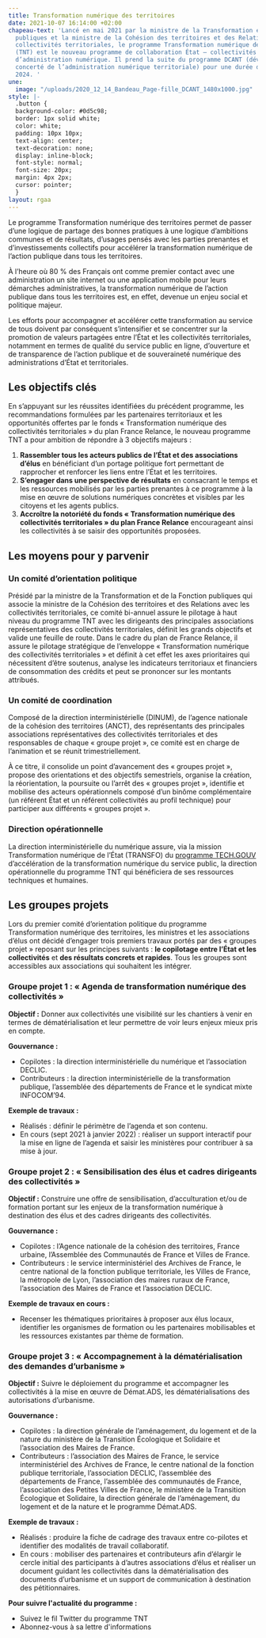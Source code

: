 ```yaml
---
title: Transformation numérique des territoires
date: 2021-10-07 16:14:00 +02:00
chapeau-text: 'Lancé en mai 2021 par la ministre de la Transformation et de la Fonction
  publiques et la ministre de la Cohésion des territoires et des Relations avec les
  collectivités territoriales, le programme Transformation numérique des territoires
  (TNT) est le nouveau programme de collaboration État – collectivités en matière
  d’administration numérique. Il prend la suite du programme DCANT (développement
  concerté de l’administration numérique territoriale) pour une durée de 3 ans, jusqu''en
  2024. '
une:
  image: "/uploads/2020_12_14_Bandeau_Page-fille_DCANT_1480x1000.jpg"
style: |-
  .button {
  background-color: #0d5c98;
  border: 1px solid white;
  color: white;
  padding: 10px 10px;
  text-align: center;
  text-decoration: none;
  display: inline-block;
  font-style: normal;
  font-size: 20px;
  margin: 4px 2px;
  cursor: pointer;
  }
layout: rgaa
---
```


Le programme Transformation numérique des territoires permet de passer d’une logique de partage des bonnes pratiques à une logique d’ambitions communes et de résultats, d’usages pensés avec les parties prenantes et d’investissements collectifs pour
accélérer la transformation numérique de l’action publique dans tous les territoires.

À l’heure où 80 % des Français ont comme premier contact avec une administration un site internet ou une application mobile pour leurs démarches administratives, la transformation numérique de l’action publique dans tous les territoires est, en
effet, devenue un enjeu social et politique majeur. 

Les efforts pour accompagner et accélérer cette transformation au service de tous doivent par conséquent s’intensifier et se concentrer sur la promotion de valeurs partagées entre l’État et les collectivités territoriales, notamment en termes de qualité du service public en ligne, d’ouverture et de transparence de l’action publique et de souveraineté numérique des administrations d’État et territoriales.

## Les objectifs clés
En s’appuyant sur les réussites identifiées du précédent programme, les recommandations formulées par les partenaires territoriaux et les opportunités offertes par le fonds « Transformation numérique des collectivités territoriales » du plan France Relance, le nouveau programme TNT a pour ambition de répondre à 3 objectifs majeurs :
1. **Rassembler tous les acteurs publics de l’État et des associations d’élus** en bénéficiant d’un portage politique fort permettant de rapprocher et renforcer les liens entre l’État et les territoires.
2. **S’engager dans une perspective de résultats** en consacrant le temps et les ressources mobilisés par les parties prenantes à ce programme à la mise en œuvre de solutions numériques concrètes et visibles par les citoyens et les agents publics.
3. **Accroître la notoriété du fonds « Transformation numérique des collectivités
territoriales » du plan France Relance** encourageant ainsi les collectivités à se saisir des opportunités proposées.

## Les moyens pour y parvenir
### Un comité d’orientation politique 
Présidé par la ministre de la Transformation et de la Fonction publiques qui associe la ministre de la Cohésion des territoires et des Relations avec les collectivités
territoriales, ce comité bi-annuel assure le pilotage à haut niveau du programme TNT avec les dirigeants des principales associations représentatives des collectivités territoriales, définit les grands objectifs et valide une feuille de route.
Dans le cadre du plan de France Relance, il assure le pilotage stratégique de l’enveloppe « Transformation numérique des collectivités territoriales » et définit
à cet effet les axes prioritaires qui nécessitent d’être soutenus, analyse les indicateurs territoriaux et financiers de consommation des crédits et peut se prononcer sur les montants attribués.

### Un comité de coordination
Composé de la direction interministérielle (DINUM), de l’agence nationale de la cohésion des territoires (ANCT), des représentants des principales associations représentatives des collectivités territoriales et des responsables de chaque « groupe projet », ce comité est en charge de l’animation et se réunit trimestriellement.

À ce titre, il consolide un point d’avancement des « groupes projet », propose des orientations et des objectifs semestriels, organise la création, la réorientation,
la poursuite ou l’arrêt des « groupes projet », identifie et mobilise des acteurs opérationnels composé d’un binôme complémentaire (un référent État et un référent collectivités au profil technique) pour participer aux différents « groupes projet ».

### Direction opérationnelle
La direction interministérielle du numérique assure, via la mission Transformation numérique de l’État (TRANSFO) du [programme TECH.GOUV](https://www.numerique.gouv.fr/publications/tech-gouv-strategie-et-feuille-de-route-2019-2021/) d’accélération de la transformation numérique du service public, la direction opérationnelle du programme TNT qui bénéficiera de ses ressources techniques et humaines.


## Les groupes projets
Lors du premier comité d’orientation politique du programme Transformation numérique des territoires, les ministres et les associations d’élus ont décidé d’engager trois premiers travaux portés par des « groupes projet » reposant sur les principes suivants : **le copilotage entre l’État et les collectivités** et **des résultats
concrets et rapides**. Tous les groupes sont accessibles aux associations qui souhaitent les intégrer.

### Groupe projet 1 : « Agenda de transformation numérique des collectivités »
**Objectif :**
Donner aux collectivités une visibilité sur les chantiers à venir en termes
de dématérialisation et leur permettre de voir leurs enjeux mieux pris en compte.

**Gouvernance :**
* Copilotes : la direction interministérielle du numérique et l’association DECLIC.
* Contributeurs : la direction interministérielle de la transformation publique,
l’assemblée des départements de France et le syndicat mixte INFOCOM’94.

**Exemple de travaux :**
* Réalisés : définir le périmètre de l’agenda et son contenu.
* En cours (sept 2021 à janvier 2022) : réaliser un support interactif pour la mise en ligne de l’agenda et saisir les ministères pour contribuer à sa mise à jour.

### Groupe projet 2 : « Sensibilisation des élus et cadres dirigeants des collectivités »
**Objectif :**
Construire une offre de sensibilisation, d’acculturation et/ou de formation portant
sur les enjeux de la transformation numérique à destination des élus et des cadres
dirigeants des collectivités.

**Gouvernance :**
* Copilotes : l’Agence nationale de la cohésion des territoires, France urbaine, l’Assemblée des Communautés de France et Villes de France.
* Contributeurs : le service interministériel des Archives de France, le centre national de la fonction publique territoriale, les Villes de France, la métropole de Lyon, l’association des maires ruraux de France, l’association des Maires de France et l’association DECLIC.

**Exemple de travaux en cours :**
* Recenser les thématiques prioritaires à proposer aux élus locaux, identifier les organismes de formation ou les partenaires mobilisables et les ressources existantes par thème de formation.

### Groupe projet 3 : « Accompagnement à la dématérialisation des demandes d’urbanisme »
**Objectif :**
Suivre le déploiement du programme et accompagner les collectivités à la mise en œuvre de Démat.ADS, les dématérialisations des autorisations d’urbanisme.

**Gouvernance :**
* Copilotes : la direction générale de l’aménagement, du logement et de la nature
du ministère de la Transition Écologique et Solidaire et l’association des Maires de France.
* Contributeurs : l’association des Maires de France, le service interministériel des Archives de France, le centre national de la fonction publique territoriale, l’association DECLIC, l’assemblée des départements de France, l’assemblée des communautés de France, l’association des Petites Villes de France, le ministère de la Transition Écologique et Solidaire, la direction générale de l’aménagement, du logement et de la nature et le programme Démat.ADS.

**Exemple de travaux :**
* Réalisés : produire la fiche de cadrage des travaux entre co-pilotes et identifier
des modalités de travail collaboratif.
* En cours : mobiliser des partenaires et contributeurs afin d’élargir le cercle initial des participants à d’autres associations d’élus et réaliser un document guidant les collectivités dans la dématérialisation des documents d’urbanisme et un support de communication à destination des pétitionnaires.

**Pour suivre l'actualité du programme :**
* Suivez le fil Twitter du programme TNT
* Abonnez-vous à sa lettre d'informations